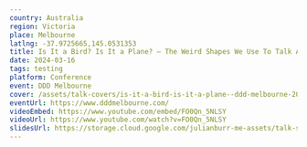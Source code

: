 ```yaml
---
country: Australia
region: Victoria
place: Melbourne
latlng: -37.9725665,145.0531353
title: Is It a Bird? Is It a Plane? — The Weird Shapes We Use To Talk About Testing
date: 2024-03-16
tags: testing
platform: Conference
event: DDD Melbourne
cover: /assets/talk-covers/is-it-a-bird-is-it-a-plane--ddd-melbourne-2024.png
eventUrl: https://www.dddmelbourne.com/
videoEmbed: https://www.youtube.com/embed/FO0Qn_5NLSY
videoUrl: https://www.youtube.com/watch?v=FO0Qn_5NLSY
slidesUrl: https://storage.cloud.google.com/julianburr-me-assets/talk-slides/is-it-a-bird-is-it-a-plane--ddd-melbourne-2024.pdf
---
```


